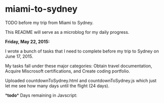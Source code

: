 # miami-to-sydney
TODO before my trip from Miami to Sydney.

This README will serve as a microblog for my daily progress.

**Friday, May 22, 2015:**

I wrote a bunch of tasks that I need to complete before my trip to Sydney on June 17, 2015. 

My tasks fall under these major categories: Obtain travel documentation, Acquire Miscrosoft certifications, and Create coding portfolio.

Uploaded countdownToSydney.html and countdownToSydney.js which just let me see how many days until the flight (24 days). 

\***todo**\* Days remaining in Javscript:

